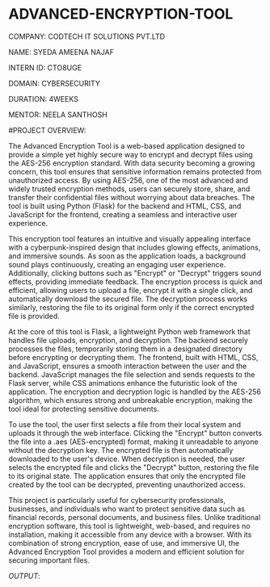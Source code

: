 # ADVANCED-ENCRYPTION-TOOL

COMPANY: CODTECH IT SOLUTIONS PVT.LTD

NAME: SYEDA AMEENA NAJAF

INTERN ID: CTO8UGE

DOMAIN: CYBERSECURITY

DURATION: 4WEEKS

MENTOR: NEELA SANTHOSH

#PROJECT OVERVIEW:

The Advanced Encryption Tool is a web-based application designed to provide a simple yet highly secure way to encrypt and decrypt files using the AES-256 encryption standard. With data security becoming a growing concern, this tool ensures that sensitive information remains protected from unauthorized access. By using AES-256, one of the most advanced and widely trusted encryption methods, users can securely store, share, and transfer their confidential files without worrying about data breaches. The tool is built using Python (Flask) for the backend and HTML, CSS, and JavaScript for the frontend, creating a seamless and interactive user experience.

This encryption tool features an intuitive and visually appealing interface with a cyberpunk-inspired design that includes glowing effects, animations, and immersive sounds. As soon as the application loads, a background sound plays continuously, creating an engaging user experience. Additionally, clicking buttons such as "Encrypt" or "Decrypt" triggers sound effects, providing immediate feedback. The encryption process is quick and efficient, allowing users to upload a file, encrypt it with a single click, and automatically download the secured file. The decryption process works similarly, restoring the file to its original form only if the correct encrypted file is provided.

At the core of this tool is Flask, a lightweight Python web framework that handles file uploads, encryption, and decryption. The backend securely processes the files, temporarily storing them in a designated directory before encrypting or decrypting them. The frontend, built with HTML, CSS, and JavaScript, ensures a smooth interaction between the user and the backend. JavaScript manages the file selection and sends requests to the Flask server, while CSS animations enhance the futuristic look of the application. The encryption and decryption logic is handled by the AES-256 algorithm, which ensures strong and unbreakable encryption, making the tool ideal for protecting sensitive documents.

To use the tool, the user first selects a file from their local system and uploads it through the web interface. Clicking the "Encrypt" button converts the file into a .aes (AES-encrypted) format, making it unreadable to anyone without the decryption key. The encrypted file is then automatically downloaded to the user's device. When decryption is needed, the user selects the encrypted file and clicks the "Decrypt" button, restoring the file to its original state. The application ensures that only the encrypted file created by the tool can be decrypted, preventing unauthorized access.

This project is particularly useful for cybersecurity professionals, businesses, and individuals who want to protect sensitive data such as financial records, personal documents, and business files. Unlike traditional encryption software, this tool is lightweight, web-based, and requires no installation, making it accessible from any device with a browser. With its combination of strong encryption, ease of use, and immersive UI, the Advanced Encryption Tool provides a modern and efficient solution for securing important files.

*OUTPUT*:


